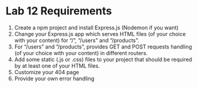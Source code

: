 # Lab 12 Requirements

1. Create a npm project and install Express.js (Nodemon if you want)
2. Change your Express.js app which serves HTML files (of your choice with your content) for “/”, “/users” and “/products”.
3. For “/users” and “/products”, provides GET and POST requests handling (of your choice with your content) in different routers.
4. Add some static (.js or .css) files to your project that should be required by at least one of your HTML files.
5. Customize your 404 page
6. Provide your own error handling
